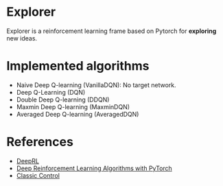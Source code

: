 # Explorer

Explorer is a reinforcement learning frame based on Pytorch for **exploring** new ideas.


# Implemented algorithms

- Naive Deep Q-learning (VanillaDQN): No target network.
- Deep Q-Learning (DQN)
- Double Deep Q-learning (DDQN)
- Maxmin Deep Q-learning (MaxminDQN)
- Averaged Deep Q-learning (AveragedDQN)


# References
- [DeepRL](https://github.com/ShangtongZhang/DeepRL)
- [Deep Reinforcement Learning Algorithms with PyTorch](https://github.com/p-christ/Deep-Reinforcement-Learning-Algorithms-with-PyTorch)
- [Classic Control](https://github.com/muhammadzaheer/classic-control)